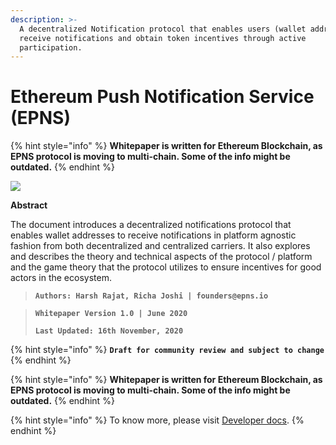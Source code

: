 ```yaml
---
description: >-
  A decentralized Notification protocol that enables users (wallet addresses) to
  receive notifications and obtain token incentives through active
  participation.
---
```


# Ethereum Push Notification Service (EPNS)

{% hint style="info" %}
**Whitepaper is written for Ethereum Blockchain, as EPNS protocol is moving to multi-chain. Some of the info might be outdated.**
{% endhint %}

![](.gitbook/assets/logofulltaglinesquarsmall.jpg)

**Abstract**

The document introduces a decentralized notifications protocol that enables wallet addresses to receive notifications in platform agnostic fashion from both decentralized and centralized carriers. It also explores and describes the theory and technical aspects of the protocol / platform and the game theory that the protocol utilizes to ensure incentives for good actors in the ecosystem.

> **`Authors: Harsh Rajat, Richa Joshi | founders@epns.io`**

> **`Whitepaper Version 1.0 | June 2020`**
>
> **`Last Updated: 16th November, 2020`**

{% hint style="info" %}
**`Draft for community review and subject to change`**
{% endhint %}

{% hint style="info" %}
**Whitepaper is written for Ethereum Blockchain, as EPNS protocol is moving to multi-chain. Some of the info might be outdated.**
{% endhint %}

{% hint style="info" %}
To know more, please visit [Developer docs](https://docs.epns.io/developers).
{% endhint %}

